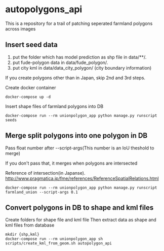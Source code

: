 # autopolygons_api

This is a repository for a trail of patching seperated farmland polygons across images

## Insert seed data

1. put the folder which has model prediction as shp file in data/**/.
2. put fude-polygon data in data/fude_polygon/.
3. put city kml in data/data_city_polygon/ (city boundary information)

If you create polygons other than in Japan, skip 2nd and 3rd steps.

Create docker container

```console
docker-compose up -d
```

Insert shape files of farmland polygons into DB
```console
docker-compose run --rm unionpolygon_app python manage.py runscript seeds
```

## Merge split polygons into one polygon in DB

Pass float number after --script-args(This number is an IoU theshold to merge)

If you don't pass that, it merges when polygons are intersected

Reference of intersection(in Japanse). http://www.pragmatica.jp/fme/references/ReferenceSpatialRelations.html

```console
docker-compose run --rm unionpolygon_app python manage.py runscript farmland_union --script-args 0.1
```

## Convert polygons in DB to shape and kml files

 Create folders for shape file and kml file
Then extract data as shape and kml files from database
```console
mkdir {shp,kml}
docker-compose run --rm unionpolygon_app sh scripts/create_kml_from_geom.sh autopolygon_api
```
